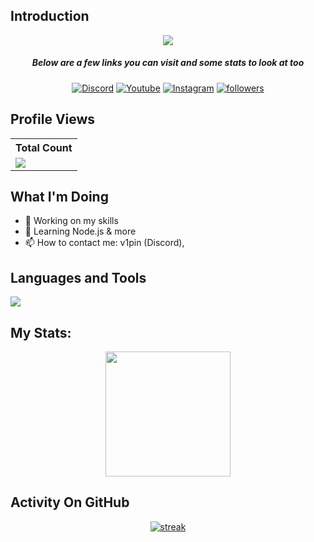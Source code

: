 ## Introduction
<p align="center">
<img align="center" src="https://readme-typing-svg.demolab.com?font=Fira+Code&pause=1000&color=F7EE25&random=false&width=435&lines=+++++++++++++++++Hey%2C+This+is+Vipin;I+am+looking+forward+to+work+with+u" /></a>
</p>

<!-- <h3 align="center">Hey there, I'm <a href="https://github.com/Its-Vipin">Its-Vipin</a></h3> -->
<h5 align="center">Below are a few links you can visit and some stats to look at too</h5>

<p align="center">
  <a href="https://discord.gg/VsTXPdqZe6"><img alt="Discord" title="Discord" src="https://img.shields.io/badge/-Discord-7289DA?style=for-the-badge&logo=discord&logoColor=white"/></a>
  <a href="https://www.youtube.com/@solved.youtube"><img alt="Youtube" title="Youtube" src="https://img.shields.io/badge/-Youtube-FF0000?style=for-the-badge&logo=youtube&logoColor=white"/></a>
  <a href="https://www.instagram.com/vv1pin/"><img alt="Instagram" title="Instagram" src="https://img.shields.io/badge/Instagram-E4405F?style=for-the-badge&logo=instagram&logoColor=white"/></a>
   <a href="https://github.com/Its-Vipin"><img alt="followers" title="Follow me on Github" src="https://img.shields.io/github/followers/thinkright20?color=236ad3&style=for-the-badge&logo=github&label=Follow"/></a>
 </p>
 
## Profile Views


  <table>
    <tr>
      <!-- <th>Profile Views</th> -->
      <th>Total Count</th>
    </tr>
    <tr>
      <!-- Profile Views -->
      <td>
         <a href="https://github.com/Its-Vipin"> <img src="https://komarev.com/ghpvc/?username=Its-VIpin&style=for-the-badge&color=brightgreen"> </a>
      </td>
    </tr>
  </table>

## What I'm Doing

- 🔭 Working on my skills
- 🌱 Learning Node.js & more
- 📫 How to contact me: v1pin (Discord), 

## Languages and Tools

<p align="left"> <a href="https://github.com/Its-Vipin"><img src="https://skillicons.dev/icons?i=cpp,python,vscode,replit,git,github,css,html,js,nodejs,cpp,java,linux"> </a> </p>

## My Stats:
<p align="center">
<img height="200px" src="https://github-readme-stats.vercel.app/api?username=Its-Vipin&hide_border=true&show_icons=true&count_private=true&theme=gruvbox&bg_color=151515">
</p>

## Activity On GitHub

<p align="center">
  <a href="https://github.com/Its-Vipin">      
<img title="stats" alt="streak" src="https://github-readme-streak-stats.herokuapp.com/?user=Its-Vipin&theme=dark&hide_border=true&stroke=f53b3b"/>
</a> 
</p>

<!-- ## Top Respositorys -->
  <!-- <p align="left">
     <a href="https://github.com/Its-Vipin/miniGame"><img width="278" src="https://denvercoder1-github-readme-stats.vercel.app/api/pin/?username=thinkright20&repo=Profile-Badges&theme=react&bg_color=1F222E&title_color=F8D866&hide_border=true&icon_color=F8D866&show_icons=false" alt="github-readme-streak-stats"></a>
    <a href="https://github.com/Thinkright20/IP-Finder"><img width="278" src="https://denvercoder1-github-readme-stats.vercel.app/api/pin/?username=Thinkright20&repo=IP-Finder&theme=react&bg_color=1F222E&title_color=F8D866&hide_border=true&icon_color=F8D866&show_icons=false" alt="github-readme-streak-stats"></a>
   <a href="https://github.com/ChatCool-Inc/chatcool"><img width="278" src="https://denvercoder1-github-readme-stats.vercel.app/api/pin/?username=ChatCool-Inc&repo=chatcool&theme=react&bg_color=1F222E&title_color=F8D866&hide_border=true&icon_color=F8D866&show_icons=false" alt="github-readme-streak-stats"></a>
  </p> -->
